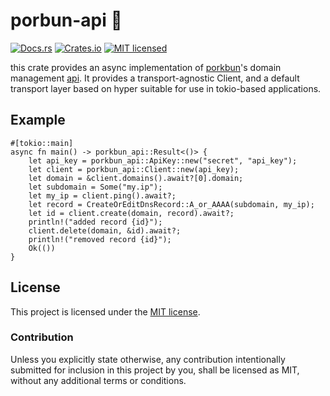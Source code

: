 
# porbun-api 🐖

[![Docs.rs][docs-badge]][docs-url]
[![Crates.io][crates-badge]][crates-url]
[![MIT licensed][mit-badge]][mit-url]

this crate provides an async implementation of [porkbun](https://porkbun.com)'s domain management [api](https://porkbun.com/api/json/v3/documentation).
It provides a transport-agnostic Client, and a default transport layer based on hyper suitable for use in tokio-based applications.

[docs-badge]: https://img.shields.io/docsrs/porkbun-api
[docs-url]: https://docs.rs/porkbun-api
[crates-badge]: https://img.shields.io/crates/v/porkbun-api.svg
[crates-url]: https://crates.io/crates/porkbun-api
[mit-badge]: https://img.shields.io/badge/license-MIT-blue.svg
[mit-url]: https://github.com/HayleyDeckers/porkbun-api/blob/master/LICENSE

## Example

```rust,no_run
#[tokio::main]
async fn main() -> porkbun_api::Result<()> {
    let api_key = porkbun_api::ApiKey::new("secret", "api_key");
    let client = porkbun_api::Client::new(api_key);
    let domain = &client.domains().await?[0].domain;
    let subdomain = Some("my.ip");
    let my_ip = client.ping().await?;
    let record = CreateOrEditDnsRecord::A_or_AAAA(subdomain, my_ip);
    let id = client.create(domain, record).await?;
    println!("added record {id}");
    client.delete(domain, &id).await?;
    println!("removed record {id}");
    Ok(())
}
```

## License

This project is licensed under the [MIT license].

[MIT license]: https://github.com/HayleyDeckers/porkbun-api/blob/master/LICENSE

### Contribution

Unless you explicitly state otherwise, any contribution intentionally submitted
for inclusion in this project by you, shall be licensed as MIT, without any additional
terms or conditions.
